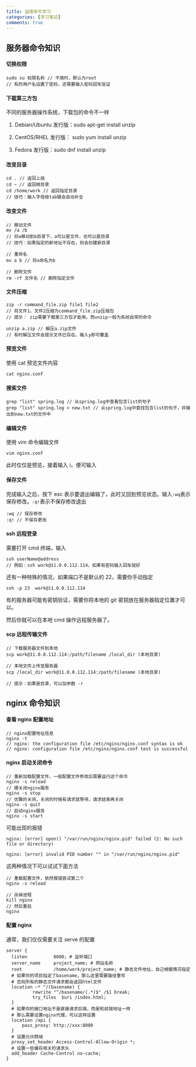 ```yaml
---
title: 运维命令学习
categories: [学习笔记]
comments: true
---
```


## 服务器命令知识

#### 切换权限

```
sudo su 权限名称 // 不填时，默认为root
// 有的用户名设置了密码，还需要输入密码回车验证
```

#### 下载第三方包

不同的服务器操作系统，下载包的命令不一样

1. Debian/Ubuntu 发行版：sudo apt-get install unzip

2. CentOS/RHEL 发行版： sudo yum install unzip

3. Fedora 发行版：sudo dnf install unzip

#### 改变目录

```
cd . // 返回上级
cd ~ // 返回根目录
cd /home/work // 返回指定目录
// 技巧：输入字母按tab键会自动补全
```

#### 改变文件

```
// 移动文件
mv /a /b
// 将a移动到b目录下，a可以是文件，也可以是目录
// 技巧：如果指定的新地址不存在，则会创建新目录

// 重命名
mv a b // 将a命名为b

// 删除文件
rm -rf 文件名 // 删除指定文件
```

#### 文件压缩

```
zip -r command_file.zip file1 file2
// 将文件1，文件2压缩为command_file.zip压缩包
// 提示： zip需要下载第三方包才能用，而unzip一般为系统自带的命令

unzip a.zip // 解压a.zip文件
// 有时解压文件会提示文件已存在，输入y即可覆盖
```

#### 预览文件

使用 cat 预览文件内容

```
cat nginx.conf
```

#### 搜索文件

```
grep "list" spring.log // 从spring.log中查看包含list的句子
grep "list" spring.log > new.txt // 从spring.log中查找包含list的句子，并输出到new.txt的文件中
```

#### 编辑文件

使用 vim 命令编辑文件

```
vim nginx.conf
```

此时仅仅是预览，接着输入 i，便可输入

#### 保存文件

完成输入之后，按下 esc 表示要退出编辑了，此时又回到预览状态。输入`:wq`表示保存修改。`:q!`表示不保存修改退出

```
:wq // 保存修改
:q! // 不保存更改
```

#### ssh 远程登录

需要打开 cmd 终端，输入

```
ssh userName@address
// 例如：ssh work@11.0.0.112.114，如果有密码输入回车就好
```

还有一种特殊的情况，如果端口不是默认的 22，需要你手动指定

```
ssh -p 23  work@11.0.0.112.114

```

有的服务器可能有密钥验证，需要你将本地的 git 密钥放在服务器指定位置才可以。

然后你就可以在本地 cmd 操作远程服务器了。

#### scp 远程传输文件

```
// 下载服务器文件到本地
scp work@11.0.0.112.114:/path/filename /local_dir (本地目录)

// 本地文件上传至服务器
scp /local_dir work@11.0.0.112.114:/path/filename (本地目录)

// 提示：如果是目录，可以加参数 -r
```

## nginx 命令知识

#### 查看 nginx 配置地址

```
// nginx配置地址信息
nginx -t
// nginx: the configuration file /etc/nginx/nginx.conf syntax is ok
// nginx: configuration file /etc/nginx/nginx.conf test is successful
```

#### nginx 启动关闭命令

```
// 重新加载配置文件，一般配置文件修改后需要运行这个命令
nginx -s reload
// 硬关闭nginx服务
nginx -s stop
// 优雅的关闭，关闭的时候有请求就等待，请求结束再关闭
nginx -s quit
// 启动nginx服务
nginx -s start
```

可能出现的报错

```
nginx: [error] open() "/var/run/nginx/nginx.pid" failed (2: No such file or directory)

nginx: [error] invalid PID number "" in "/var/run/nginx/nginx.pid"
```

这两种情况下可以试试下面方法

```
// 重载配置文件，依然报错尝试第二个
nginx -s reload

// 杀掉进程
kill nginx
// 然后重启
nginx
```

#### 配置 nginx

通常，我们仅仅需要关注 serve 的配置

```
server {
  listen          8080; # 监听端口
  server_name     project_name; # 网站名称
  root            /home/work/project_name; # 静态文件地址，自己根据情况指定
  # 如果你的项目指定了basename，那么这里需要路径重写
  # 否则所有的静态文件请求都会返回html文件
  location ~* ^/(basename) {
          rewrite "^/basename/(.*)$" /$1 break;
          try_files  $uri /index.html;
  }
  # 如果你的接口地址不是直接请求后端，而是和前端地址一样
  # 那么需要设置nginx代理，可以这样设置
  location /api {
      pass_proxy: http://xxx:8000
  }
  # 设置允许跨域
  proxy_set_header Access-Control-Allow-Origin *;
  # 设置一些缓存相关的请求头
  add_header Cache-Control no-cache;
}

```
